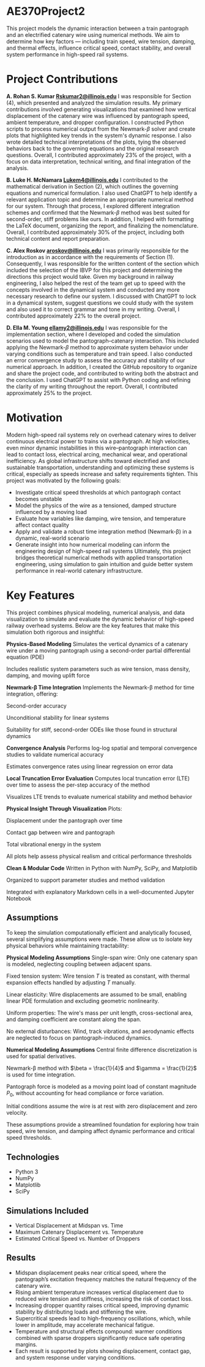 # AE370Project2
This project models the dynamic interaction between a train pantograph and an electrified catenary wire using numerical methods. We aim to determine how key factors — including train speed, wire tension, damping, and thermal effects, influence critical speed, contact stability, and overall system performance in high-speed rail systems.

# Project Contributions
**A. Rohan S. Kumar Rskumar2@illinois.edu**
I was responsible for Section (4), which presented and analyzed the simulation results. My primary contributions involved generating visualizations that examined how vertical displacement of the catenary wire was influenced by pantograph speed, ambient temperature, and dropper configuration. I constructed Python scripts to process numerical output from the Newmark-$\beta$ solver and create plots that highlighted key trends in the system's dynamic response. I also wrote detailed technical interpretations of the plots, tying the observed behaviors back to the governing equations and the original research questions. Overall, I contributed approximately 23\% of the project, with a focus on data interpretation, technical writing, and final integration of the analysis.


**B. Luke H. McNamara Lukem4@illinois.edu**
I contributed to the mathematical derivation in Section (2), which outlines the governing equations and numerical formulation. I also used ChatGPT to help identify a relevant application topic and determine an appropriate numerical method for our system. Through that process, I explored different integration schemes and confirmed that the Newmark-$\beta$ method was best suited for second-order, stiff problems like ours. In addition, I helped with formatting the LaTeX document, organizing the report, and finalizing the nomenclature. Overall, I contributed approximately 30\% of the project, including both technical content and report preparation.


**C. Alex Roskov aroskov@illinois.edu**
I was primarily responsible for the introduction as in accordance with the requirements of Section (1). Consequently, I was responsible for the written content of the section which included the selection of the IBVP for this project and determining the directions this project would take. Given my background in railway engineering, I also helped the rest of the team get up to speed with the concepts involved in the dynamical system and conducted any more necessary research to define our system. I discussed with ChatGPT to lock in a dynamical system, suggest questions we could study with the system and also used it to correct grammar and tone in my writing. Overall, I contributed approximately 22\% to the overall project.


**D. Ella M. Young ellamy2@illinois.edu**
I was responsible for the implementation section, where I developed and coded the simulation scenarios used to model the pantograph–catenary interaction. This included applying the Newmark-$\beta$ method to approximate system behavior under varying conditions such as temperature and train speed. I also conducted an error convergence study to assess the accuracy and stability of our numerical approach. In addition, I created the GitHub repository to organize and share the project code, and contributed to writing both the abstract and the conclusion. I used ChatGPT to assist with Python coding and refining the clarity of my writing throughout the report. Overall, I contributed approximately 25\% to the project.

# Motivation 
Modern high-speed rail systems rely on overhead catenary wires to deliver continuous electrical power to trains via a pantograph. At high velocities, even minor dynamic instabilities in this wire–pantograph interaction can lead to contact loss, electrical arcing, mechanical wear, and operational inefficiency.
As global infrastructure shifts toward electrified and sustainable transportation, understanding and optimizing these systems is critical, especially as speeds increase and safety requirements tighten.
This project was motivated by the following goals:
- Investigate critical speed thresholds at which pantograph contact becomes unstable
- Model the physics of the wire as a tensioned, damped structure influenced by a moving load
- Evaluate how variables like damping, wire tension, and temperature affect contact quality
- Apply and validate a robust time integration method (Newmark-β) in a dynamic, real-world scenario
- Generate insight into how numerical modeling can inform the engineering design of high-speed rail systems
Ultimately, this project bridges theoretical numerical methods with applied transportation engineering, using simulation to gain intuition and guide better system performance in real-world catenary infrastructure.

# Key Features
This project combines physical modeling, numerical analysis, and data visualization to simulate and evaluate the dynamic behavior of high-speed railway overhead systems. Below are the key features that make this simulation both rigorous and insightful:

**Physics-Based Modeling**
Simulates the vertical dynamics of a catenary wire under a moving pantograph using a second-order partial differential equation (PDE)

Includes realistic system parameters such as wire tension, mass density, damping, and moving uplift force

**Newmark-β Time Integration**
Implements the Newmark-β method for time integration, offering:

Second-order accuracy

Unconditional stability for linear systems

Suitability for stiff, second-order ODEs like those found in structural dynamics

**Convergence Analysis**
Performs log-log spatial and temporal convergence studies to validate numerical accuracy

Estimates convergence rates using linear regression on error data

**Local Truncation Error Evaluation**
Computes local truncation error (LTE) over time to assess the per-step accuracy of the method

Visualizes LTE trends to evaluate numerical stability and method behavior

**Physical Insight Through Visualization**
Plots:

Displacement under the pantograph over time

Contact gap between wire and pantograph

Total vibrational energy in the system

All plots help assess physical realism and critical performance thresholds

**Clean & Modular Code**
Written in Python with NumPy, SciPy, and Matplotlib

Organized to support parameter studies and method validation

Integrated with explanatory Markdown cells in a well-documented Jupyter Notebook

## Assumptions
To keep the simulation computationally efficient and analytically focused, several simplifying assumptions were made. These allow us to isolate key physical behaviors while maintaining tractability:

**Physical Modeling Assumptions**
Single-span wire: Only one catenary span is modeled, neglecting coupling between adjacent spans.

Fixed tension system: Wire tension $T$ is treated as constant, with thermal expansion effects handled by adjusting $T$ manually.

Linear elasticity: Wire displacements are assumed to be small, enabling linear PDE formulation and excluding geometric nonlinearity.

Uniform properties: The wire's mass per unit length, cross-sectional area, and damping coefficient are constant along the span.

No external disturbances: Wind, track vibrations, and aerodynamic effects are neglected to focus on pantograph-induced dynamics.

**Numerical Modeling Assumptions**
Central finite difference discretization is used for spatial derivatives.

Newmark-β method with $\beta = \frac{1}{4}$ and $\gamma = \frac{1}{2}$ is used for time integration.

Pantograph force is modeled as a moving point load of constant magnitude $P_0$, without accounting for head compliance or force variation.

Initial conditions assume the wire is at rest with zero displacement and zero velocity.

These assumptions provide a streamlined foundation for exploring how train speed, wire tension, and damping affect dynamic performance and critical speed thresholds.

## Technologies
- Python 3
- NumPy
- Matplotlib
- SciPy

## Simulations Included
- Vertical Displacement at Midspan vs. Time
- Maximum Catenary Displacement vs. Temperature
- Estimated Critical Speed vs. Number of Droppers

## Results
- Midspan displacement peaks near critical speed, where the pantograph’s excitation frequency matches the natural frequency of the catenary wire.
- Rising ambient temperature increases vertical displacement due to reduced wire tension and stiffness, increasing the risk of contact loss.
- Increasing dropper quantity raises critical speed, improving dynamic stability by distributing loads and stiffening the wire.
- Supercritical speeds lead to high-frequency oscillations, which, while lower in amplitude, may accelerate mechanical fatigue.
- Temperature and structural effects compound: warmer conditions combined with sparse droppers significantly reduce safe operating margins.
- Each result is supported by plots showing displacement, contact gap, and system response under varying conditions.

